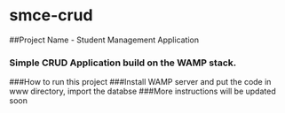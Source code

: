 # smce-crud

##Project Name - Student Management Application
### Simple CRUD Application build on the WAMP stack.

###How to run this project
###Install WAMP server and put the code in www directory, import the databse
###More instructions will be updated soon
